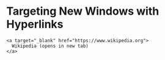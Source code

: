 # Targeting New Windows with Hyperlinks

```
<a target="_blank" href="https://www.wikipedia.org">
  Wikipedia (opens in new tab)
</a>
```